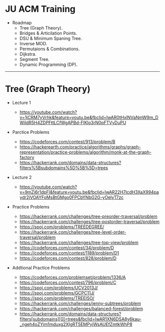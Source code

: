 # JU ACM Training
  - Roadmap 
    + Tree (Graph Theory).
    + Bridges & Articilation Points.
    + DSU & Minimum Spaning Tree.
    + Inverse MOD.
    + Permutaions & Combinations.
    + Dijkstra.
    + Segment Tree.
    + Dynamic Programming (DP).
____________________________________________________________________________________________________________________________________________________________________
# Tree (Graph Theory)

  + Lecture 1
    - https://youtube.com/watch?v=1jCRM7yVrhk&feature=youtu.be&fbclid=IwAR0tHxlNVaNmW9m_DWildR5H4ZDPFttLCfWgAPBd-FIKlo3rN0pFTVyDuPU
  
  + Parctice Problems
    - https://codeforces.com/contest/913/problem/B
    - https://hackerearth.com/practice/algorithms/graphs/graph-representation/practice-problems/algorithm/monk-at-the-graph-factory
    - https://hackerrank.com/domains/data-structures?filters%5Bsubdomains%5D%5B%5D=trees
  
  + Lecture 2
    - https://youtube.com/watch?v=9mZi6r1dpFI&feature=youtu.be&fbclid=IwAR22H7IcdH3XaX994paydr2jVOAYFoMsBtGMgo0FPCbYNbG2G-yOelyT7zc

  + Practice Problems
    - https://hackerrank.com/challenges/tree-preorder-traversal/problem
    - https://hackerrank.com/challenges/tree-postorder-traversal/problem
    - https://spoj.com/problems/TREEDEGREE/
    - https://hackerrank.com/challenges/tree-level-order-traversal/problem
    - https://hackerrank.com/challenges/tree-top-view/problem
    - https://codeforces.com/contest/34/problem/D
    - https://codeforces.com/contest/1189/problem/D1
    - https://codeforces.com/contest/828/problem/D
  
  
  + Addtional Practice Problems
    - https://codeforces.com/problemset/problem/1336/A
    - https://codeforces.com/contest/796/problem/C
    - https://spoj.com/problems/UCV2013J/
    - https://spoj.com/problems/GCPC11J/
    - https://spoj.com/problems/TREEISO/
    - https://hackerrank.com/challenges/jenny-subtrees/problem
    - https://hackerrank.com/challenges/balanced-forest/problem
    - https://hackerrank.com/domains/data-structures?filters[subdomains][0]=trees&fbclid=IwAR1XN6DSA8y6kau-_ngeh4oZYim1mduxg2XIgRT5EMPyjWsAUEfZmtkWhP8
    
